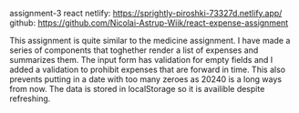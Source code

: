 assignment-3 react
netlify: https://sprightly-piroshki-73327d.netlify.app/
github: https://github.com/Nicolai-Astrup-Wiik/react-expense-assignment


This assignment is quite similar to the medicine assignment. I have made a series of components that toghether render a list of expenses and summarizes them. The input form has validation for empty fields and I added a validation to prohibit expenses that are forward in time. This also prevents putting in a date with too many zeroes as 20240 is a long ways from now. 
The data is stored in localStorage so it is availible despite refreshing. 
